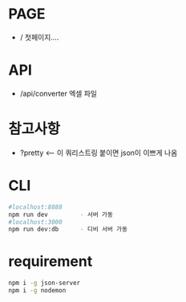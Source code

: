 # PAGE
- / 첫페이지....

# API
- /api/converter 엑셀 파일 

# 참고사항
- ?pretty <-- 이 쿼리스트링 붙이면 json이 이쁘게 나옴

# CLI
```bash
#localhost:8888
npm run dev			- 서버 가동
#localhost:3000
npm run dev:db		- 디비 서버 가동
```

# requirement
```bash
npm i -g json-server
npm i -g nodemon
```